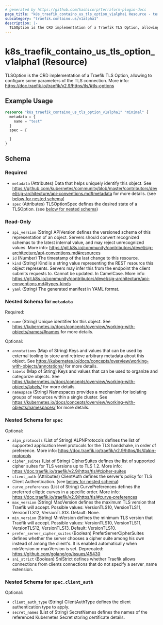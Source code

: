 ```yaml
---
# generated by https://github.com/hashicorp/terraform-plugin-docs
page_title: "k8s_traefik_containo_us_tls_option_v1alpha1 Resource - terraform-provider-k8s"
subcategory: "traefik.containo.us/v1alpha1"
description: |-
  TLSOption is the CRD implementation of a Traefik TLS Option, allowing to configure some parameters of the TLS connection. More info: https://doc.traefik.io/traefik/v2.9/https/tls/#tls-options
---
```


# k8s_traefik_containo_us_tls_option_v1alpha1 (Resource)

TLSOption is the CRD implementation of a Traefik TLS Option, allowing to configure some parameters of the TLS connection. More info: https://doc.traefik.io/traefik/v2.9/https/tls/#tls-options

## Example Usage

```terraform
resource "k8s_traefik_containo_us_tls_option_v1alpha1" "minimal" {
  metadata = {
    name = "test"
  }
  spec = {

  }
}
```

<!-- schema generated by tfplugindocs -->
## Schema

### Required

- `metadata` (Attributes) Data that helps uniquely identify this object. See https://github.com/kubernetes/community/blob/master/contributors/devel/sig-architecture/api-conventions.md#metadata for more details. (see [below for nested schema](#nestedatt--metadata))
- `spec` (Attributes) TLSOptionSpec defines the desired state of a TLSOption. (see [below for nested schema](#nestedatt--spec))

### Read-Only

- `api_version` (String) APIVersion defines the versioned schema of this representation of an object. Servers should convert recognized schemas to the latest internal value, and may reject unrecognized values. More info: https://git.k8s.io/community/contributors/devel/sig-architecture/api-conventions.md#resources
- `id` (Number) The timestamp of the last change to this resource.
- `kind` (String) Kind is a string value representing the REST resource this object represents. Servers may infer this from the endpoint the client submits requests to. Cannot be updated. In CamelCase. More info: https://git.k8s.io/community/contributors/devel/sig-architecture/api-conventions.md#types-kinds
- `yaml` (String) The generated manifest in YAML format.

<a id="nestedatt--metadata"></a>
### Nested Schema for `metadata`

Required:

- `name` (String) Unique identifier for this object. See https://kubernetes.io/docs/concepts/overview/working-with-objects/names/#names for more details.

Optional:

- `annotations` (Map of String) Keys and values that can be used by external tooling to store and retrieve arbitrary metadata about this object. See https://kubernetes.io/docs/concepts/overview/working-with-objects/annotations/ for more details.
- `labels` (Map of String) Keys and values that can be used to organize and categorize objects. See https://kubernetes.io/docs/concepts/overview/working-with-objects/labels/ for more details.
- `namespace` (String) Namespaces provides a mechanism for isolating groups of resources within a single cluster. See https://kubernetes.io/docs/concepts/overview/working-with-objects/namespaces/ for more details.


<a id="nestedatt--spec"></a>
### Nested Schema for `spec`

Optional:

- `alpn_protocols` (List of String) ALPNProtocols defines the list of supported application level protocols for the TLS handshake, in order of preference. More info: https://doc.traefik.io/traefik/v2.9/https/tls/#alpn-protocols
- `cipher_suites` (List of String) CipherSuites defines the list of supported cipher suites for TLS versions up to TLS 1.2. More info: https://doc.traefik.io/traefik/v2.9/https/tls/#cipher-suites
- `client_auth` (Attributes) ClientAuth defines the server's policy for TLS Client Authentication. (see [below for nested schema](#nestedatt--spec--client_auth))
- `curve_preferences` (List of String) CurvePreferences defines the preferred elliptic curves in a specific order. More info: https://doc.traefik.io/traefik/v2.9/https/tls/#curve-preferences
- `max_version` (String) MaxVersion defines the maximum TLS version that Traefik will accept. Possible values: VersionTLS10, VersionTLS11, VersionTLS12, VersionTLS13. Default: None.
- `min_version` (String) MinVersion defines the minimum TLS version that Traefik will accept. Possible values: VersionTLS10, VersionTLS11, VersionTLS12, VersionTLS13. Default: VersionTLS10.
- `prefer_server_cipher_suites` (Boolean) PreferServerCipherSuites defines whether the server chooses a cipher suite among his own instead of among the client's. It is enabled automatically when minVersion or maxVersion is set. Deprecated: https://github.com/golang/go/issues/45430
- `sni_strict` (Boolean) SniStrict defines whether Traefik allows connections from clients connections that do not specify a server_name extension.

<a id="nestedatt--spec--client_auth"></a>
### Nested Schema for `spec.client_auth`

Optional:

- `client_auth_type` (String) ClientAuthType defines the client authentication type to apply.
- `secret_names` (List of String) SecretNames defines the names of the referenced Kubernetes Secret storing certificate details.


